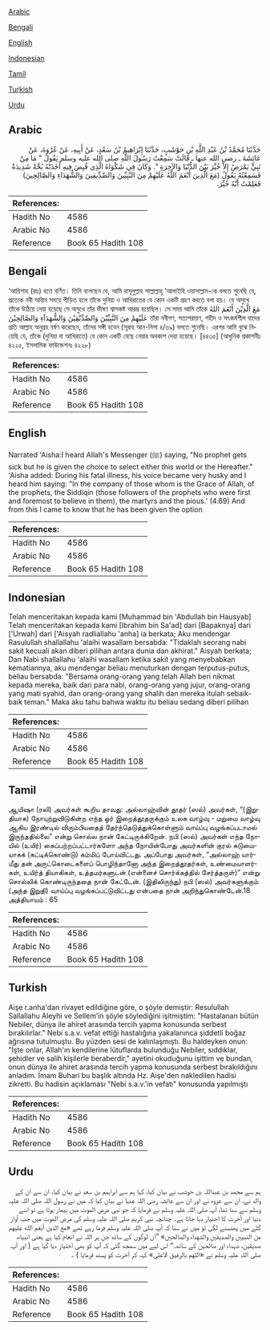 [Arabic](#arabic)

[Bengali](#bengali)

[English](#english)

[Indonesian](#indonesian)

[Tamil](#tamil)

[Turkish](#turkish)

[Urdu](#urdu)

## Arabic


<div dir="rtl" lang="ar" style={{fontSize:'larger',backgroundColor:'#f8f9fa',padding:20}}>
حَدَّثَنَا مُحَمَّدُ بْنُ عَبْدِ اللَّهِ بْنِ حَوْشَبٍ، حَدَّثَنَا إِبْرَاهِيمُ بْنُ سَعْدٍ، عَنْ أَبِيهِ، عَنْ عُرْوَةَ، عَنْ عَائِشَةَ ـ رضى الله عنها ـ قَالَتْ سَمِعْتُ رَسُولَ اللَّهِ صلى الله عليه وسلم يَقُولُ ‏"‏ مَا مِنْ نَبِيٍّ يَمْرَضُ إِلاَّ خُيِّرَ بَيْنَ الدُّنْيَا وَالآخِرَةِ ‏"‏‏.‏ وَكَانَ فِي شَكْوَاهُ الَّذِي قُبِضَ فِيهِ أَخَذَتْهُ بُحَّةٌ شَدِيدَةٌ فَسَمِعْتُهُ يَقُولُ ‏(‏مَعَ الَّذِينَ أَنْعَمَ اللَّهُ عَلَيْهِمْ مِنَ النَّبِيِّينَ وَالصِّدِّيقِينَ وَالشُّهَدَاءِ وَالصَّالِحِينَ‏)‏ فَعَلِمْتُ أَنَّهُ خُيِّرَ‏.‏
</div>
<div style={{backgroundColor:'#f8f9fa',padding:20, marginBottom: 10}}><table> <thead> <tr> <th>References:</th> <th></th> </tr> </thead> <tbody><tr><td>Hadith No</td><td>4586</td></tr><tr><td>Arabic No</td><td>4586</td></tr><tr><td>Reference</td><td>Book 65 Hadith 108</td></tr></tbody></table></div>

## Bengali


<div dir="ltr" lang="bn" style={{fontSize:'larger',backgroundColor:'#f8f9fa',padding:20}}>
‘আয়িশাহ (রাঃ) হতে বর্ণিত। তিনি বলেছেন যে, আমি রাসূলুল্লাহ সাল্লাল্লাহু ‘আলাইহি ওয়াসাল্লাম-কে বলতে শুনেছি যে, প্রত্যেক নবী অন্তিম সময়ে পীড়িত হলে তাঁকে দুনিয়া ও আখিরাতের যে কোন একটি গ্রহণ করতে বলা হয়। যে অসুখে তাঁকে উঠিয়ে নেয়া হয়েছে সে অসুখে তাঁর ভীষণ শ্বাসকষ্ট আরম্ভ হয়েছিল। সে সময় আমি তাঁকে مَعَ الَّذِيْنَ أَنْعَمَ اللهُ عَلَيْهِمْ مِنَ النَّبِيِّيْنَ وَالصِّدِّيْقِيْنَ وَالشُّهَدَآءِ وَالصَّالِحِيْنَ তাঁরা নবীগণ, সত্যপরায়ণ, শহীদ ও সৎকর্মশীল যাদের প্রতি আল্লাহ অনুগ্রহ বর্ষণ করেছেন, তাঁদের সঙ্গী হবেন (সূরাহ আন-নিসা ৪/৬৯) বলতে শুনেছি। এরপর আমি বুঝে নিয়েছি যে, তাঁকে (দুনিয়া বা আখিরাতে) যে কোন একটি বেছে নেয়ার অবকাশ দেয়া হয়েছে। [৪৪৩৫] (আধুনিক প্রকাশনীঃ ৪২২৫, ইসলামিক ফাউন্ডেশনঃ ৪২২৮)
</div>
<div style={{backgroundColor:'#f8f9fa',padding:20, marginBottom: 10}}><table> <thead> <tr> <th>References:</th> <th></th> </tr> </thead> <tbody><tr><td>Hadith No</td><td>4586</td></tr><tr><td>Arabic No</td><td>4586</td></tr><tr><td>Reference</td><td>Book 65 Hadith 108</td></tr></tbody></table></div>

## English


<div dir="ltr" lang="en" style={{fontSize:'larger',backgroundColor:'#f8f9fa',padding:20}}>
Narrated 'Aisha:I heard Allah's Messenger (ﷺ) saying, "No prophet gets sick but he is given the choice to select either this world or the Hereafter." 'Aisha added: During his fatal illness, his voice became very husky and I heard him saying: "In the company of those whom is the Grace of Allah, of the prophets, the Siddiqin (those followers of the prophets who were first and foremost to believe in them), the martyrs and the pious.' (4.69) And from this I came to know that he has been given the option
</div>
<div style={{backgroundColor:'#f8f9fa',padding:20, marginBottom: 10}}><table> <thead> <tr> <th>References:</th> <th></th> </tr> </thead> <tbody><tr><td>Hadith No</td><td>4586</td></tr><tr><td>Arabic No</td><td>4586</td></tr><tr><td>Reference</td><td>Book 65 Hadith 108</td></tr></tbody></table></div>

## Indonesian


<div dir="ltr" lang="id" style={{fontSize:'larger',backgroundColor:'#f8f9fa',padding:20}}>
Telah menceritakan kepada kami [Muhammad bin 'Abdullah bin Hausyab] Telah menceritakan kepada kami [Ibrahim bin Sa'ad] dari [Bapaknya] dari ['Urwah] dari ['Aisyah radliallahu 'anha] ia berkata; Aku mendengar Rasulullah shallallahu 'alaihi wasallam bersabda: "Tidaklah seorang nabi sakit kecuali akan diberi pilihan antara dunia dan akhirat." Aisyah berkata; Dan Nabi shallallahu 'alaihi wasallam ketika sakit yang menyebabkan kematiannya, aku mendengar beliau menuturkan dengan terputus-putus, beliau bersabda: "Bersama orang-orang yang telah Allah beri nikmat kepada mereka, baik dari para nabi, orang-orang yang jujur, orang-orang yang mati syahid, dan orang-orang yang shalih dan mereka itulah sebaik-baik teman." Maka aku tahu bahwa waktu itu beliau sedang diberi pilihan
</div>
<div style={{backgroundColor:'#f8f9fa',padding:20, marginBottom: 10}}><table> <thead> <tr> <th>References:</th> <th></th> </tr> </thead> <tbody><tr><td>Hadith No</td><td>4586</td></tr><tr><td>Arabic No</td><td>4586</td></tr><tr><td>Reference</td><td>Book 65 Hadith 108</td></tr></tbody></table></div>

## Tamil


<div dir="ltr" lang="ta" style={{fontSize:'larger',backgroundColor:'#f8f9fa',padding:20}}>
ஆயிஷா (ரலி) அவர்கள் கூறிய தாவது: அல்லாஹ்வின் தூதர் (ஸல்) அவர்கள், “(இறுதியாக) நோயுற்றுவிடுகின்ற எந்த ஓர் இறைத்தூதருக்கும் உலக வாழ்வு - மறுமை வாழ்வு ஆகிய இரண்டில் விரும்பியதைத் தேர்ந்தெடுத்துக்கொள்ளும் வாய்ப்பு வழங்கப்படாமல் இருந்ததில்லை” என்று சொல்ல நான் கேட்டிருக்கிறேன். நபி (ஸல்) அவர்கள் எந்த நோயில் (உயிர்) கைப்பற்றப்பட்டார்களோ அந்த நோயின்போது அவர்களின் குரல் கடுமையாகக் (கட்டிக்கொண்டு) கம்மிப் போய்விட்டது. அப்போது அவர்கள், “அல்லாஹ் யார்மீது தன் அருட்கொடைகளைப் பொழிந்தானோ அந்த இறைத்தூதர்கள், உண்மையாளர்கள், உயிர்த் தியாகிகள், உத்தமர்களுடன் (என்னைச் சொர்க்கத்தில் சேர்த்தருள்)” என்று சொல்லிக் கொண்டிருந்ததை நான் கேட்டேன். (இதிலிருந்து) நபி (ஸல்) அவர்களுக்கும் (அந்த இறுதி) வாய்ப்பு வழங்கப்பட்டுவிட்டது என்பதை நான் அறிந்துகொண்டேன்.18 அத்தியாயம் : 65
</div>
<div style={{backgroundColor:'#f8f9fa',padding:20, marginBottom: 10}}><table> <thead> <tr> <th>References:</th> <th></th> </tr> </thead> <tbody><tr><td>Hadith No</td><td>4586</td></tr><tr><td>Arabic No</td><td>4586</td></tr><tr><td>Reference</td><td>Book 65 Hadith 108</td></tr></tbody></table></div>

## Turkish


<div dir="ltr" lang="tr" style={{fontSize:'larger',backgroundColor:'#f8f9fa',padding:20}}>
Aişe r.anha'dan rivayet edildiğine göre, o şöyle demiştir: Resulullah Sallallahu Aleyhi ve Sellem’in şöyle söylediğini işitmiştim: "Hastalanan bütün Nebiler, dünya ile ahiret arasında tercih yapma konusunda serbest bırakılırlar." Nebi s.a.v. vefat ettiği hastalığına yakalanınca şiddetli boğaz ağrısına tutulmuştu. Bu yüzden sesi de kalınlaşmıştı. Bu haldeyken onun: "İşte onlar, Allah'ın kendilerine lütuflarda bulunduğu Nebiler, sıddıklar, şehidler ve salih kişilerle beraberdir," ayetini okuduğunu işittim ve bundan, onun dünya ile ahiret arasında tercih yapma konusunda serbest bırakıldığını anladım. İmam Buhari bu başlık altında Hz. Aişe'den nakledilen hadisi zikretti. Bu hadisin açıklaması "Nebi s.a.v.'in vefatı" konusunda yapılmıştı
</div>
<div style={{backgroundColor:'#f8f9fa',padding:20, marginBottom: 10}}><table> <thead> <tr> <th>References:</th> <th></th> </tr> </thead> <tbody><tr><td>Hadith No</td><td>4586</td></tr><tr><td>Arabic No</td><td>4586</td></tr><tr><td>Reference</td><td>Book 65 Hadith 108</td></tr></tbody></table></div>

## Urdu


<div dir="rtl" lang="ur" style={{fontSize:'larger',backgroundColor:'#f8f9fa',padding:20}}>
ہم سے محمد بن عبداللہ بن حوشب نے بیان کیا، کہا ہم سے ابراہیم بن سعد نے بیان کیا، ان سے ان کے والد نے، ان سے عروہ نے اور ان سے عائشہ رضی اللہ عنہا نے بیان کیا کہ میں نے رسول اللہ صلی اللہ علیہ وسلم سے سنا تھا، آپ صلی اللہ علیہ وسلم نے فرمایا کہ جو نبی مرض الموت میں بیمار ہوتا ہے تو اسے دنیا اور آخرت کا اختیار دیا جاتا ہے۔ چنانچہ نبی کریم صلی اللہ علیہ وسلم کی مرض الموت میں جب آواز گلے میں پھنسنے لگی تو میں نے سنا کہ آپ صلی اللہ علیہ وسلم فرما رہے تھے «مع الذين أنعم الله عليهم من النبيين والصديقين والشهداء والصالحين‏» ”ان لوگوں کے ساتھ جن پر اللہ نے انعام کیا ہے یعنی انبیاء، صدیقین، شہداء اور صالحین کے ساتھ۔“ اس لیے میں سمجھ گئی کہ آپ کو بھی اختیار دیا گیا ہے ( اور آپ صلی اللہ علیہ وسلم نے «اللهم بالرفيق الاعلي» کہہ کر آخرت کو پسند فرمایا ) ۔
</div>
<div style={{backgroundColor:'#f8f9fa',padding:20, marginBottom: 10}}><table> <thead> <tr> <th>References:</th> <th></th> </tr> </thead> <tbody><tr><td>Hadith No</td><td>4586</td></tr><tr><td>Arabic No</td><td>4586</td></tr><tr><td>Reference</td><td>Book 65 Hadith 108</td></tr></tbody></table></div>